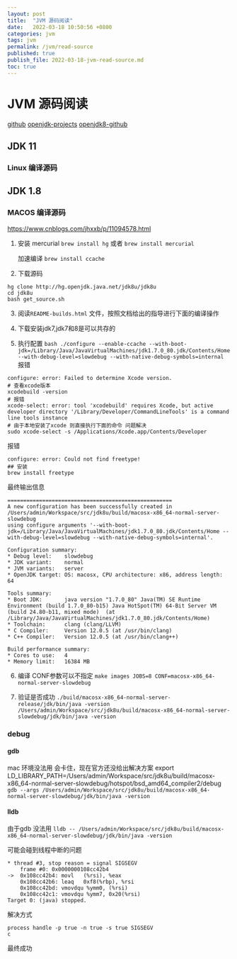 ```yaml
---
layout: post
title:  "JVM 源码阅读"
date:   2022-03-18 10:50:56 +0800
categories: jvm
tags: jvm
permalink: /jvm/read-source
published: true
publish_file: 2022-03-18-jvm-read-source.md
toc: true
---
```

# JVM 源码阅读

[github](https://github.com/openjdk/jdk)
[openjdk-projects](https://openjdk.org/projects/jdk/)
[openjdk8-github](https://github.com/openjdk/jdk8)

## JDK 11
### Linux 编译源码



## JDK 1.8

### MACOS 编译源码
https://www.cnblogs.com/jhxxb/p/11094578.html
1. 安装 mercurial
`brew install hg` 或者 `brew install mercurial`

    加速编译
    `brew install ccache`

2. 下载源码
```shell
hg clone http://hg.openjdk.java.net/jdk8u/jdk8u
cd jdk8u
bash get_source.sh
```

3. 阅读`README-builds.html` 文件，按照文档给出的指导进行下面的编译操作

4. 下载安装jdk7,jdk7和8是可以共存的


5. 执行配置 `bash ./configure --enable-ccache --with-boot-jdk=/Library/Java/JavaVirtualMachines/jdk1.7.0_80.jdk/Contents/Home --with-debug-level=slowdebug --with-native-debug-symbols=internal`
报错
```shell
configure: error: Failed to determine Xcode version.
# 查看xcode版本
xcodebuild -version
# 报错
xcode-select: error: tool 'xcodebuild' requires Xcode, but active developer directory '/Library/Developer/CommandLineTools' is a command line tools instance
# 由于本地安装了xcode 则直接执行下面的命令 问题解决
sudo xcode-select -s /Applications/Xcode.app/Contents/Developer
```

报错
```shell
configure: error: Could not find freetype!
## 安装
brew install freetype
```

最终输出信息
```shell
====================================================
A new configuration has been successfully created in
/Users/admin/Workspace/src/jdk8u/build/macosx-x86_64-normal-server-slowdebug
using configure arguments '--with-boot-jdk=/Library/Java/JavaVirtualMachines/jdk1.7.0_80.jdk/Contents/Home --with-debug-level=slowdebug --with-native-debug-symbols=internal'.

Configuration summary:
* Debug level:    slowdebug
* JDK variant:    normal
* JVM variants:   server
* OpenJDK target: OS: macosx, CPU architecture: x86, address length: 64

Tools summary:
* Boot JDK:       java version "1.7.0_80" Java(TM) SE Runtime Environment (build 1.7.0_80-b15) Java HotSpot(TM) 64-Bit Server VM (build 24.80-b11, mixed mode)  (at /Library/Java/JavaVirtualMachines/jdk1.7.0_80.jdk/Contents/Home)
* Toolchain:      clang (clang/LLVM)
* C Compiler:     Version 12.0.5 (at /usr/bin/clang)
* C++ Compiler:   Version 12.0.5 (at /usr/bin/clang++)

Build performance summary:
* Cores to use:   4
* Memory limit:   16384 MB
```

6. 编译
CONF参数可以不指定
`make images JOBS=8 CONF=macosx-x86_64-normal-server-slowdebug`

7. 验证是否成功
`./build/macosx-x86_64-normal-server-release/jdk/bin/java -version`
`/Users/admin/Workspace/src/jdk8u/build/macosx-x86_64-normal-server-slowdebug/jdk/bin/java -version`

### debug

#### gdb
mac 环境没法用 会卡住，现在官方还没给出解决方案
export LD_LIBRARY_PATH=/Users/admin/Workspace/src/jdk8u/build/macosx-x86_64-normal-server-slowdebug/hotspot/bsd_amd64_compiler2/debug
`gdb --args /Users/admin/Workspace/src/jdk8u/build/macosx-x86_64-normal-server-slowdebug/jdk/bin/java -version`

#### lldb 
由于gdb 没法用 
`lldb -- /Users/admin/Workspace/src/jdk8u/build/macosx-x86_64-normal-server-slowdebug/jdk/bin/java -version`

可能会碰到线程中断的问题
```shell
* thread #3, stop reason = signal SIGSEGV
    frame #0: 0x0000000108cc42b4
->  0x108cc42b4: movl   (%rsi), %eax
    0x108cc42b6: leaq   0xf8(%rbp), %rsi
    0x108cc42bd: vmovdqu %ymm0, (%rsi)
    0x108cc42c1: vmovdqu %ymm7, 0x20(%rsi)
Target 0: (java) stopped.
```
解决方式
```shell
process handle -p true -n true -s true SIGSEGV
c
```
最终成功


